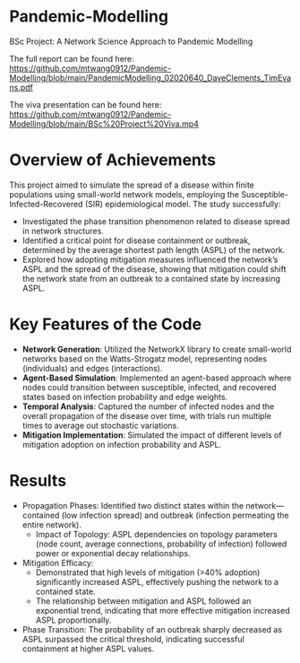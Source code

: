 # Pandemic-Modelling
BSc Project: A Network Science Approach to Pandemic Modelling

The full report can be found here: https://github.com/mtwang0912/Pandemic-Modelling/blob/main/PandemicModelling_02020640_DaveClements_TimEvans.pdf

The viva presentation can be found here: https://github.com/mtwang0912/Pandemic-Modelling/blob/main/BSc%20Project%20Viva.mp4 


# Overview of Achievements
This project aimed to simulate the spread of a disease within finite populations using small-world network models, employing the Susceptible-Infected-Recovered (SIR) epidemiological model. The study successfully:

- Investigated the phase transition phenomenon related to disease spread in network structures.
- Identified a critical point for disease containment or outbreak, determined by the average shortest path length (ASPL) of the network. 
- Explored how adopting mitigation measures influenced the network’s ASPL and the spread of the disease, showing that mitigation could shift the network state from an outbreak to a contained state by increasing ASPL.

# Key Features of the Code
- **Network Generation**: Utilized the NetworkX library to create small-world networks based on the Watts-Strogatz model, representing nodes (individuals) and edges (interactions).
- **Agent-Based Simulation**: Implemented an agent-based approach where nodes could transition between susceptible, infected, and recovered states based on infection probability and edge weights.
- **Temporal Analysis**: Captured the number of infected nodes and the overall propagation of the disease over time, with trials run multiple times to average out stochastic variations.
- **Mitigation Implementation**: Simulated the impact of different levels of mitigation adoption on infection probability and ASPL.

# Results
- Propagation Phases: Identified two distinct states within the network—contained (low infection spread) and outbreak (infection permeating the entire network).
  - Impact of Topology: ASPL dependencies on topology parameters (node count, average connections, probability of infection) followed power or exponential decay relationships.
- Mitigation Efficacy:
  - Demonstrated that high levels of mitigation (>40% adoption) significantly increased ASPL, effectively pushing the network to a contained state.
  - The relationship between mitigation and ASPL followed an exponential trend, indicating that more effective mitigation increased ASPL proportionally.
- Phase Transition: The probability of an outbreak sharply decreased as ASPL surpassed the critical threshold, indicating successful containment at higher ASPL values. 
